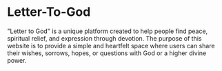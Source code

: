 # Letter-To-God
"Letter to God" is a unique platform created to help people find peace, spiritual relief, and expression through devotion. The purpose of this website is to provide a simple and heartfelt space where users can share their wishes, sorrows, hopes, or questions with God or a higher divine power.
